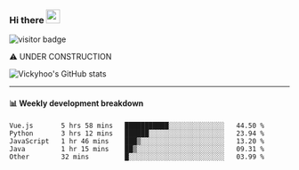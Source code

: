 ### Hi there <a href="https://www.gautamkrishnar.com/"><img src="https://media.giphy.com/media/hvRJCLFzcasrR4ia7z/giphy.gif" width="25px"></a>

![visitor badge](https://visitor-badge.glitch.me/badge?page_id=vickyhoo.vickyhoo&left_color=black&right_color=cornflowerblue)

⚠️ UNDER CONSTRUCTION

![Vickyhoo's GitHub stats](https://github-readme-stats.vercel.app/api?username=vickyhoo&theme=react&show_icons=true&count_private=true)

---

#### :bar_chart: Weekly development breakdown

<!--START_SECTION:waka-->

```text
Vue.js       5 hrs 58 mins   ███████████░░░░░░░░░░░░░░   44.50 %
Python       3 hrs 12 mins   ██████░░░░░░░░░░░░░░░░░░░   23.94 %
JavaScript   1 hr 46 mins    ███▒░░░░░░░░░░░░░░░░░░░░░   13.20 %
Java         1 hr 15 mins    ██▒░░░░░░░░░░░░░░░░░░░░░░   09.31 %
Other        32 mins         █░░░░░░░░░░░░░░░░░░░░░░░░   03.99 %
```

<!--END_SECTION:waka-->


<!--
**vickyhoo/vickyhoo** is a ✨ _special_ ✨ repository because its `README.md` (this file) appears on your GitHub profile.

Here are some ideas to get you started:

- 🔭 I’m currently working on ...
- 🌱 I’m currently learning ...
- 👯 I’m looking to collaborate on ...
- 🤔 I’m looking for help with ...
- 💬 Ask me about ...
- 📫 How to reach me: ...
- 😄 Pronouns: ...
- ⚡ Fun fact: ...
-->
